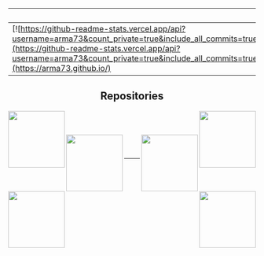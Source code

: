  ‏‏‎ ‎| ‏‏‎ ‎
 --- | ---
[![https://github-readme-stats.vercel.app/api?username=arma73&count_private=true&include_all_commits=true&layout=compact&bg_color=30,e96443,904e95&title_color=fff&text_color=fff](https://github-readme-stats.vercel.app/api?username=arma73&count_private=true&include_all_commits=true&layout=compact&bg_color=30,e96443,904e95&title_color=fff&text_color=fff)](https://arma73.github.io/) | <img src="https://github-readme-streak-stats.herokuapp.com/?user=arma73&theme=radical"></img>

<h2 align="center">Repositories</h2>

<p width="100%" align="center">
  <a align="left" href="https://github.com/arma73/arma73.github.io" title="arma73.github.io"><img align="left" height="115" src="https://github-readme-stats.vercel.app/api/pin/?username=arma73&repo=arma73.github.io&theme=gotham"></a>
 <a align="right" href="https://github.com/arma73/house_service_client" title="house_service_client"><img align="right" height="115" src="https://github-readme-stats.vercel.app/api/pin/?username=arma73&repo=house_service_client&theme=gotham"></a>
</p>
<br><br>
<p width="100%" align="center">
  <a align="left" href="https://github.com/arma73/goto_back" title="goto_back"><img align="left" height="115" src="https://github-readme-stats.vercel.app/api/pin/?username=arma73&repo=goto_back&theme=gotham"></a>
  <a align="right" href="https://github.com/arma73/house_service_back" title="house_service_back"><img align="right" height="115" src="https://github-readme-stats.vercel.app/api/pin/?username=arma73&repo=house_service_back&theme=gotham"></a>
</p>
<br><br>
<p width="100%" align="center">
  <a align="left" href="https://github.com/arma73/webpack_boilerplates" title="webpack_boilerplates"><img align="left" height="115" src="https://github-readme-stats.vercel.app/api/pin/?username=arma73&repo=webpack_boilerplates&theme=gotham"></a>
   <a align="right" href="https://github.com/arma73/monorepo_boilerplate" title="monorepo_boilerplate"><img align="right" height="115" src="https://github-readme-stats.vercel.app/api/pin/?username=arma73&repo=monorepo_boilerplate&theme=gotham"></a>
</p>

<hr>
